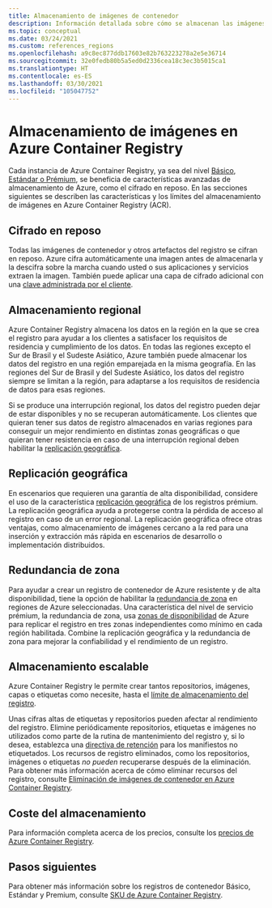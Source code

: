 ```yaml
---
title: Almacenamiento de imágenes de contenedor
description: Información detallada sobre cómo se almacenan las imágenes de contenedor y otros artefactos en Azure Container Registry, incluida la seguridad, la redundancia y la capacidad.
ms.topic: conceptual
ms.date: 03/24/2021
ms.custom: references_regions
ms.openlocfilehash: a9c8ec877ddb17603e82b763223278a2e5e36714
ms.sourcegitcommit: 32e0fedb80b5a5ed0d2336cea18c3ec3b5015ca1
ms.translationtype: HT
ms.contentlocale: es-ES
ms.lasthandoff: 03/30/2021
ms.locfileid: "105047752"
---
```

# <a name="container-image-storage-in-azure-container-registry"></a>Almacenamiento de imágenes en Azure Container Registry

Cada instancia de Azure Container Registry, ya sea del nivel [Básico, Estándar o Prémium](container-registry-skus.md), se beneficia de características avanzadas de almacenamiento de Azure, como el cifrado en reposo. En las secciones siguientes se describen las características y los límites del almacenamiento de imágenes en Azure Container Registry (ACR).

## <a name="encryption-at-rest"></a>Cifrado en reposo

Todas las imágenes de contenedor y otros artefactos del registro se cifran en reposo. Azure cifra automáticamente una imagen antes de almacenarla y la descifra sobre la marcha cuando usted o sus aplicaciones y servicios extraen la imagen. También puede aplicar una capa de cifrado adicional con una [clave administrada por el cliente](container-registry-customer-managed-keys.md).

## <a name="regional-storage"></a>Almacenamiento regional

Azure Container Registry almacena los datos en la región en la que se crea el registro para ayudar a los clientes a satisfacer los requisitos de residencia y cumplimiento de los datos. En todas las regiones excepto el Sur de Brasil y el Sudeste Asiático, Azure también puede almacenar los datos del registro en una región emparejada en la misma geografía. En las regiones del Sur de Brasil y del Sudeste Asiático, los datos del registro siempre se limitan a la región, para adaptarse a los requisitos de residencia de datos para esas regiones.

Si se produce una interrupción regional, los datos del registro pueden dejar de estar disponibles y no se recuperan automáticamente. Los clientes que quieran tener sus datos de registro almacenados en varias regiones para conseguir un mejor rendimiento en distintas zonas geográficas o que quieran tener resistencia en caso de una interrupción regional deben habilitar la [replicación geográfica](container-registry-geo-replication.md).

## <a name="geo-replication"></a>Replicación geográfica

En escenarios que requieren una garantía de alta disponibilidad, considere el uso de la característica [replicación geográfica](container-registry-geo-replication.md) de los registros prémium. La replicación geográfica ayuda a protegerse contra la pérdida de acceso al registro en caso de un error regional. La replicación geográfica ofrece otras ventajas, como almacenamiento de imágenes cercano a la red para una inserción y extracción más rápida en escenarios de desarrollo o implementación distribuidos.

## <a name="zone-redundancy"></a>Redundancia de zona

Para ayudar a crear un registro de contenedor de Azure resistente y de alta disponibilidad, tiene la opción de habilitar la [redundancia de zona](zone-redundancy.md) en regiones de Azure seleccionadas. Una característica del nivel de servicio prémium, la redundancia de zona, usa [zonas de disponibilidad](../availability-zones/az-overview.md) de Azure para replicar el registro en tres zonas independientes como mínimo en cada región habilitada. Combine la replicación geográfica y la redundancia de zona para mejorar la confiabilidad y el rendimiento de un registro. 

## <a name="scalable-storage"></a>Almacenamiento escalable

Azure Container Registry le permite crear tantos repositorios, imágenes, capas o etiquetas como necesite, hasta el [límite de almacenamiento del registro](container-registry-skus.md#service-tier-features-and-limits). 

Unas cifras altas de etiquetas y repositorios pueden afectar al rendimiento del registro. Elimine periódicamente repositorios, etiquetas e imágenes no utilizados como parte de la rutina de mantenimiento del registro y, si lo desea, establezca una [directiva de retención](container-registry-retention-policy.md) para los manifiestos no etiquetados. Los recursos de registro eliminados, como los repositorios, imágenes o etiquetas *no pueden* recuperarse después de la eliminación. Para obtener más información acerca de cómo eliminar recursos del registro, consulte [Eliminación de imágenes de contenedor en Azure Container Registry](container-registry-delete.md).

## <a name="storage-cost"></a>Coste del almacenamiento

Para información completa acerca de los precios, consulte los [precios de Azure Container Registry][pricing].

## <a name="next-steps"></a>Pasos siguientes

Para obtener más información sobre los registros de contenedor Básico, Estándar y Premium, consulte [SKU de Azure Container Registry](container-registry-skus.md).

<!-- IMAGES -->

<!-- LINKS - External -->
[portal]: https://portal.azure.com
[pricing]: https://aka.ms/acr/pricing

<!-- LINKS - Internal -->
